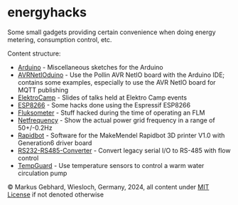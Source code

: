 # energyhacks

Some small gadgets providing certain convenience when doing energy metering,
consumption control, etc.

Content structure:

* [Arduino](Arduino) - Miscellaneous sketches for the Arduino
* [AVRNetIOduino](AVRNetIOduino) - Use the Pollin AVR NetIO board with the Arduino IDE; contains some examples, especially to use the AVR NetIO board for MQTT publishing
* [ElektroCamp](ElektroCamp) - Slides of talks held at Elektro Camp events
* [ESP8266](ESP8266) - Some hacks done using the Espressif ESP8266
* [Fluksometer](Fluksometer) - Stuff hacked during the time of operating an FLM
* [Netfrequency](Netfrequency) - Show the actual power grid frequency in a range of 50+/-0.2Hz
* [Rapidbot](Rapidbot) - Software for the MakeMendel Rapidbot 3D printer V1.0 with Generation6 driver board
* [RS232-RS485-Converter](RS232-RS485-Converter) - Convert legacy serial I/O to RS-485 with flow control
* [TempGuard](TempGuard) - Use temperature sensors to control a warm water circulation pump

&copy; Markus Gebhard, Wiesloch, Germany, 2024, all content under [MIT License](http://opensource.org/licenses/MIT) if not denoted otherwise
